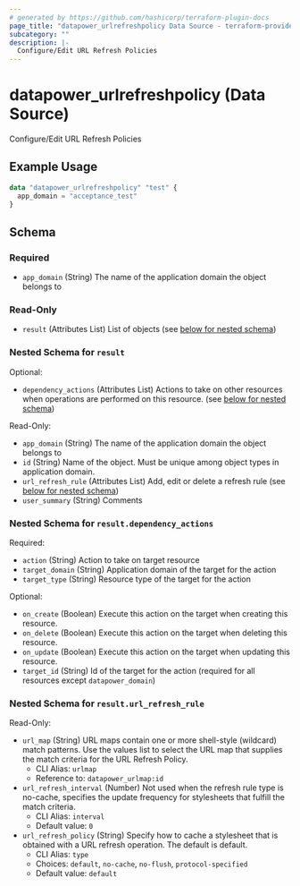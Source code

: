 ```yaml
---
# generated by https://github.com/hashicorp/terraform-plugin-docs
page_title: "datapower_urlrefreshpolicy Data Source - terraform-provider-datapower"
subcategory: ""
description: |-
  Configure/Edit URL Refresh Policies
---
```


# datapower_urlrefreshpolicy (Data Source)

Configure/Edit URL Refresh Policies

## Example Usage

```terraform
data "datapower_urlrefreshpolicy" "test" {
  app_domain = "acceptance_test"
}
```

<!-- schema generated by tfplugindocs -->
## Schema

### Required

- `app_domain` (String) The name of the application domain the object belongs to

### Read-Only

- `result` (Attributes List) List of objects (see [below for nested schema](#nestedatt--result))

<a id="nestedatt--result"></a>
### Nested Schema for `result`

Optional:

- `dependency_actions` (Attributes List) Actions to take on other resources when operations are performed on this resource. (see [below for nested schema](#nestedatt--result--dependency_actions))

Read-Only:

- `app_domain` (String) The name of the application domain the object belongs to
- `id` (String) Name of the object. Must be unique among object types in application domain.
- `url_refresh_rule` (Attributes List) Add, edit or delete a refresh rule (see [below for nested schema](#nestedatt--result--url_refresh_rule))
- `user_summary` (String) Comments

<a id="nestedatt--result--dependency_actions"></a>
### Nested Schema for `result.dependency_actions`

Required:

- `action` (String) Action to take on target resource
- `target_domain` (String) Application domain of the target for the action
- `target_type` (String) Resource type of the target for the action

Optional:

- `on_create` (Boolean) Execute this action on the target when creating this resource.
- `on_delete` (Boolean) Execute this action on the target when deleting this resource.
- `on_update` (Boolean) Execute this action on the target when updating this resource.
- `target_id` (String) Id of the target for the action (required for all resources except `datapower_domain`)


<a id="nestedatt--result--url_refresh_rule"></a>
### Nested Schema for `result.url_refresh_rule`

Read-Only:

- `url_map` (String) URL maps contain one or more shell-style (wildcard) match patterns. Use the values list to select the URL map that supplies the match criteria for the URL Refresh Policy.
  - CLI Alias: `urlmap`
  - Reference to: `datapower_urlmap:id`
- `url_refresh_interval` (Number) Not used when the refresh rule type is no-cache, specifies the update frequency for stylesheets that fulfill the match criteria.
  - CLI Alias: `interval`
  - Default value: `0`
- `url_refresh_policy` (String) Specify how to cache a stylesheet that is obtained with a URL refresh operation. The default is default.
  - CLI Alias: `type`
  - Choices: `default`, `no-cache`, `no-flush`, `protocol-specified`
  - Default value: `default`

